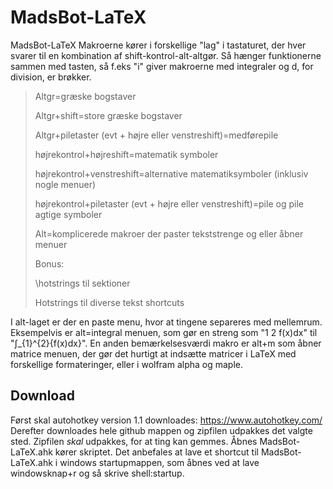 # MadsBot-LaTeX
MadsBot-LaTeX
Makroerne kører i forskellige "lag" i tastaturet, der hver svarer til en kombination af shift-kontrol-alt-altgør. Så hænger funktionerne sammen med tasten, så f.eks "i" giver makroerne med integraler og d, for division, er brøkker. 
>Altgr=græske bogstaver
>
>Altgr+shift=store græske bogstaver
>
>Altgr+piletaster (evt + højre eller venstreshift)=medførepile
>
>højrekontrol+højreshift=matematik symboler
>
>højrekontrol+venstreshift=alternative matematiksymboler (inklusiv nogle menuer)
>
>højrekontrol+piletaster (evt + højre eller venstreshift)=pile og pile agtige symboler
>
>Alt=komplicerede makroer der paster tekststrenge og eller åbner menuer 
>
>Bonus:
>
>\hotstrings til sektioner
>
>Hotstrings til diverse tekst shortcuts

I alt-laget er der en paste menu, hvor at tingene separeres med mellemrum. Eksempelvis er alt=integral menuen, som gør en streng som "1 2 f(x)dx" til "∫_{1}^{2}{f(x)dx}". En anden bemærkelsesværdi makro er alt+m som åbner matrice menuen, der gør det hurtigt at indsætte matricer i LaTeX med forskellige formateringer, eller i wolfram alpha og maple. 

## Download
Først skal autohotkey version 1.1 downloades: https://www.autohotkey.com/
Derefter downloades hele github mappen og zipfilen udpakkes det valgte sted. Zipfilen _skal_ udpakkes, for at ting kan gemmes. Åbnes MadsBot-LaTeX.ahk kører skriptet. Det anbefales at lave et shortcut til MadsBot-LaTeX.ahk i windows startupmappen, som åbnes ved at lave windowsknap+r og så skrive shell:startup. 
